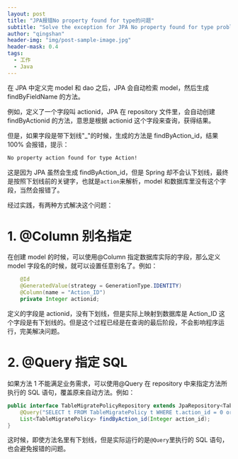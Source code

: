 ```yaml
---
layout: post
title: "JPA报错No property found for type的问题"
subtitle: "Solve the exception for JPA No property found for type problem"
author: "qingshan"
header-img: "img/post-sample-image.jpg"
header-mask: 0.4
tags:
  - 工作
  - Java
---
```


在 JPA 中定义完 model 和 dao 之后，JPA 会自动检索 model，然后生成 findByFieldName 的方法。

例如，定义了一个字段叫 actionid，JPA 在 repository 文件里，会自动创建 findByActionid 的方法，意思是根据 actionid 这个字段来查询，获得结果。

但是，如果字段是带下划线&quot;_&quot;的时候，生成的方法是 findByAction_id，结果 100% 会报错，提示：

```bash
No property action found for type Action!
```

这是因为 JPA 虽然会生成 findByAction_id，但是 Spring 却不会认下划线，最终是按照下划线前的关键字，也就是`action`来解析，model 和数据库里没有这个字段，当然会报错了。

经过实践，有两种方式解决这个问题：

# 1. @Column 别名指定

在创建 model 的时候，可以使用@Column 指定数据库实际的字段，那么定义 model 字段名的时候，就可以设置任意别名了。例如：

```java
    @Id
    @GeneratedValue(strategy = GenerationType.IDENTITY)
    @Column(name = "Action_ID")
    private Integer actionid;
```

定义的字段是 actionid，没有下划线，但是实际上映射到数据库是 Action_ID 这个字段是有下划线的。但是这个过程已经是在查询的最后阶段，不会影响程序运行，完美解决问题。

# 2. @Query 指定 SQL

如果方法 1 不能满足业务需求，可以使用@Query 在 repository 中来指定方法所执行的 SQL 语句，覆盖原来自动方法。例如：

```java
public interface TableMigratePolicyRepository extends JpaRepository<TableMigratePolicy, String> {
    @Query("SELECT t FROM TableMigratePolicy t WHERE t.action_id = 0 or t.comment is not null or t.comment <> '' ")
    List<TableMigratePolicy> findByAction_id(Integer action_id);
}
```

这时候，即使方法名里有下划线，但是实际运行的是`@Query`里执行的 SQL 语句，也会避免报错的问题。